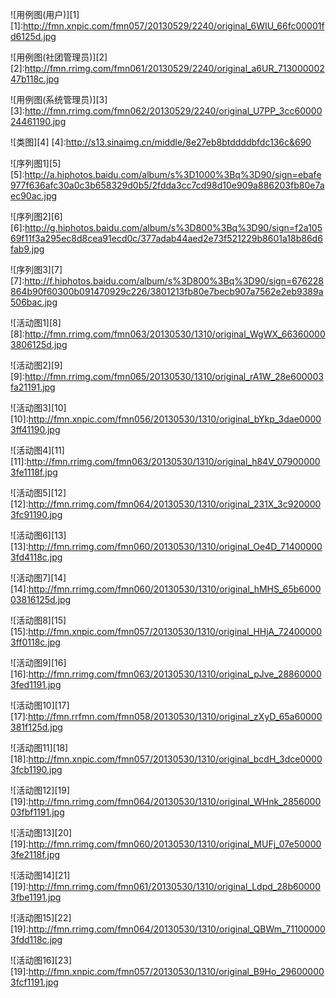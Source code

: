 ![用例图(用户)][1]
[1]:http://fmn.xnpic.com/fmn057/20130529/2240/original_6WIU_66fc00001fd6125d.jpg

![用例图(社团管理员)][2]
[2]:http://fmn.rrimg.com/fmn061/20130529/2240/original_a6UR_71300000247b118c.jpg


![用例图(系统管理员)][3]
[3]:http://fmn.rrimg.com/fmn062/20130529/2240/original_U7PP_3cc6000024461190.jpg


![类图][4]
[4]:http://s13.sinaimg.cn/middle/8e27eb8btddddbfdc136c&690




![序列图1][5]
[5]:http://a.hiphotos.baidu.com/album/s%3D1000%3Bq%3D90/sign=ebafe977f636afc30a0c3b658329d0b5/2fdda3cc7cd98d10e909a886203fb80e7aec90ac.jpg


![序列图2][6]
[6]:http://g.hiphotos.baidu.com/album/s%3D800%3Bq%3D90/sign=f2a10569f11f3a295ec8d8cea91ecd0c/377adab44aed2e73f521229b8601a18b86d6fab9.jpg


![序列图3][7]
[7]:http://f.hiphotos.baidu.com/album/s%3D800%3Bq%3D90/sign=676228864b90f60300b091470929c226/3801213fb80e7becb907a7562e2eb9389a506bac.jpg



![活动图1][8]
[8]:http://fmn.rrimg.com/fmn063/20130530/1310/original_WgWX_663600003806125d.jpg

![活动图2][9]
[9]:http://fmn.rrimg.com/fmn065/20130530/1310/original_rA1W_28e600003fa21191.jpg

![活动图3][10]
[10]:http://fmn.xnpic.com/fmn056/20130530/1310/original_bYkp_3dae00003ff41190.jpg

![活动图4][11]
[11]:http://fmn.rrimg.com/fmn063/20130530/1310/original_h84V_079000003fe1118f.jpg

![活动图5][12]
[12]:http://fmn.rrimg.com/fmn064/20130530/1310/original_231X_3c9200003fc91190.jpg

![活动图6][13]
[13]:http://fmn.rrimg.com/fmn060/20130530/1310/original_Oe4D_714000003fd4118c.jpg

![活动图7][14]
[14]:http://fmn.rrimg.com/fmn060/20130530/1310/original_hMHS_65b600003816125d.jpg

![活动图8][15]
[15]:http://fmn.xnpic.com/fmn057/20130530/1310/original_HHjA_724000003ff0118c.jpg

![活动图9][16]
[16]:http://fmn.rrimg.com/fmn063/20130530/1310/original_pJve_288600003fed1191.jpg

![活动图10][17]
[17]:http://fmn.rrfmn.com/fmn058/20130530/1310/original_zXyD_65a60000381f125d.jpg

![活动图11][18]
[18]:http://fmn.xnpic.com/fmn057/20130530/1310/original_bcdH_3dce00003fcb1190.jpg

![活动图12][19]
[19]:http://fmn.rrimg.com/fmn064/20130530/1310/original_WHnk_285600003fbf1191.jpg

![活动图13][20]
[19]:http://fmn.rrimg.com/fmn060/20130530/1310/original_MUFj_07e500003fe2118f.jpg

![活动图14][21]
[19]:http://fmn.rrimg.com/fmn061/20130530/1310/original_Ldpd_28b600003fbe1191.jpg

![活动图15][22]
[19]:http://fmn.rrimg.com/fmn064/20130530/1310/original_QBWm_711000003fdd118c.jpg

![活动图16][23]
[19]:http://fmn.xnpic.com/fmn057/20130530/1310/original_B9Ho_296000003fcf1191.jpg

